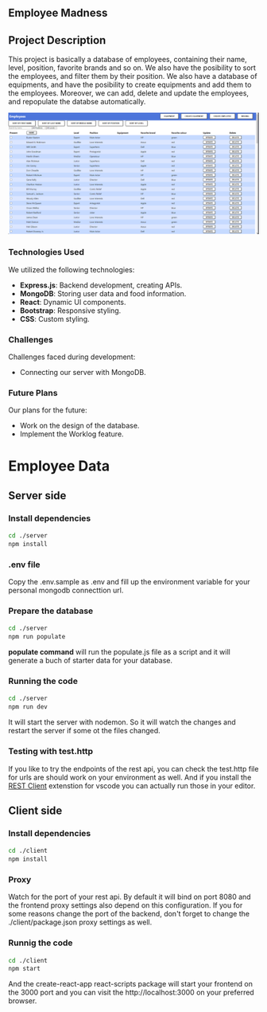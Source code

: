 ## Employee Madness
## Project Description

This project is basically a database of employees, containing their name, level, position, favorite brands and so on. We also have the posibility to sort the employees, and filter them by their position. We also have a database of equipments, and have the posibility to create equipments and add them to the employees. Moreover, we can add, delete and update the employees, and repopulate the databse automatically.

![Alt text](image-2.png)

### Technologies Used

We utilized the following technologies:

- **Express.js**: Backend development, creating APIs.
- **MongoDB**: Storing user data and food information.
- **React**: Dynamic UI components.
- **Bootstrap**: Responsive styling.
- **CSS**: Custom styling.

### Challenges

Challenges faced during development:

- Connecting our server with MongoDB.

### Future Plans

Our plans for the future:

- Work on the design of the database.
- Implement the Worklog feature.

# Employee Data

## Server side

### Install dependencies
```bash
cd ./server
npm install
```

### .env file
Copy the .env.sample as .env and fill up the environment variable for your personal mongodb connecttion url.

### Prepare the database

```bash
cd ./server
npm run populate
```

**populate command** will run the populate.js file as a script and it will generate a buch of starter data for your database. 

### Running the code

```bash
cd ./server
npm run dev
```

It will start the server with nodemon. So it will watch the changes and restart the server if some ot the files changed.

### Testing with test.http

If you like to try the endpoints of the rest api, you can check the test.http file for urls are should work on your environment as well. And if you install the [REST Client](https://marketplace.visualstudio.com/items?itemName=humao.rest-client) extenstion for vscode you can actually run those in your editor.



## Client side

### Install dependencies

```bash
cd ./client
npm install
```

### Proxy

Watch for the port of your rest api. By default it will bind on port 8080 and the frontend proxy settings also depend on this configuration. If you for some reasons change the port of the backend, don't forget to change the ./client/package.json proxy settings as well.

### Runnig the code

```bash
cd ./client
npm start
```

And the create-react-app react-scripts package will start your frontend on the 3000 port and you can visit the http://localhost:3000 on your preferred browser.